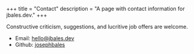 +++
title = "Contact"
description = "A page with contact information for jbales.dev."
+++

<p>
    Constructive criticism, suggestions, and lucritive job offers are welcome.
</p>
<ul>
    <li>Email: <a href="mailto:hello@jbales.dev">hello@jbales.dev</a></li>
    <li>Github: <a href="https://github.com/josephbales">josephbales</a></li>
</ul>
